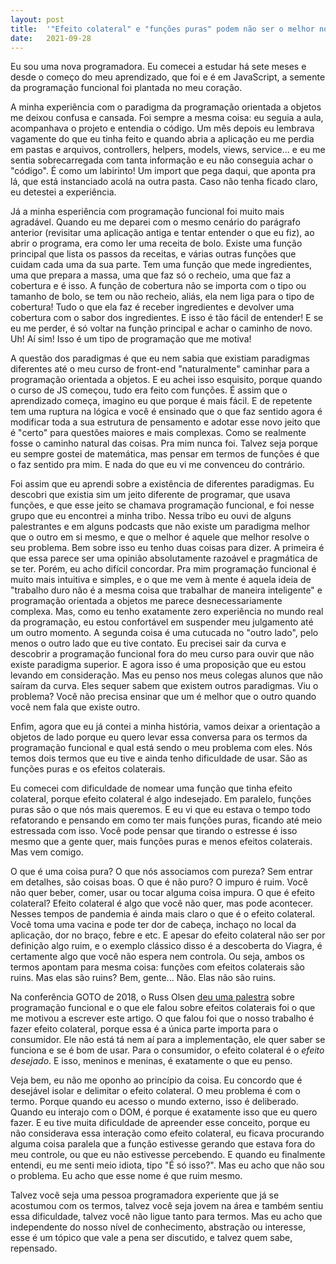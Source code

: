 ```yaml
---
layout: post
title:  '"Efeito colateral" e "funções puras" podem não ser o melhor nome'
date:   2021-09-28
---
```


Eu sou uma nova programadora. Eu comecei a estudar há sete meses e desde o começo do meu aprendizado, que foi e é em JavaScript, a semente da programação funcional foi plantada no meu coração.

<!--more-->

A minha experiência com o paradigma da programação orientada a objetos me deixou confusa e cansada. Foi sempre a mesma coisa: eu seguia a aula, acompanhava o projeto e entendia o código. Um mês depois eu lembrava vagamente do que eu tinha feito e quando abria a aplicação eu me perdia em pastas e arquivos, controllers, helpers, models, views, service... e eu me sentia sobrecarregada com tanta informação e eu não conseguia achar o "código". É como um labirinto! Um import que pega daqui, que aponta pra lá, que está instanciado acolá na outra pasta. Caso não tenha ficado claro, eu detestei a experiência.

Já a minha esperiência com programação funcional foi muito mais agradável. Quando eu me deparei com o mesmo cenário do parágrafo anterior (revisitar uma aplicação antiga e tentar entender o que eu fiz), ao abrir o programa, era como ler uma receita de bolo. Existe uma função principal que lista os passos da receitas, e várias outras funções que cuidam cada uma da sua parte. Tem uma função que mede ingredientes, uma que prepara a massa, uma que faz só o recheio, uma que faz a cobertura e é isso. A função de cobertura não se importa com o tipo ou tamanho de bolo, se tem ou não recheio, aliás, ela nem liga para o tipo de cobertura! Tudo o que ela faz é receber ingredientes e devolver uma cobertura com o sabor dos ingredientes. E isso é tão fácil de entender! E se eu me perder, é só voltar na função principal e achar o caminho de novo. Uh! Aí sim! Isso é um tipo de programação que me motiva!

A questão dos paradigmas é que eu nem sabia que existiam paradigmas diferentes até o meu curso de front-end "naturalmente" caminhar para a programação orientada a objetos. E eu achei isso esquisito, porque quando o curso de JS começou, tudo era feito com funções. É assim que o aprendizado começa, imagino eu que porque é mais fácil. E de repetente tem uma ruptura na lógica e você é ensinado que o que faz sentido agora é modificar toda a sua estrutura de pensamento e adotar esse novo jeito que é "certo" para questões maiores e mais complexas. Como se realmente fosse o caminho natural das coisas. Pra mim nunca foi. Talvez seja porque eu sempre gostei de matemática, mas pensar em termos de funções é que o faz sentido pra mim. E nada do que eu vi me convenceu do contrário.

Foi assim que eu aprendi sobre a existência de diferentes paradigmas. Eu descobri que existia sim um jeito diferente de programar, que usava funções, e que esse jeito se chamava programação funcional, e foi nesse grupo que eu encontrei a minha tribo. Nessa tribo eu ouvi de alguns palestrantes e em alguns podcasts que não existe um paradigma melhor que o outro em si mesmo, e que o melhor é aquele que melhor resolve o seu problema. Bem sobre isso eu tenho duas coisas para dizer. A primeira é que essa parece ser uma opinião absolutamente razoável e pragmática de se ter. Porém, eu acho difícil concordar. Pra mim programação funcional é muito mais intuitiva e simples, e o que me vem à mente é aquela ideia de "trabalho duro não é a mesma coisa que trabalhar de maneira inteligente" e programação orientada a objetos me parece desnecessariamente complexa. Mas, como eu tenho exatamente zero experiência no mundo real da programação, eu estou confortável em suspender meu julgamento até um outro momento. A segunda coisa é uma cutucada no "outro lado", pelo menos o outro lado que eu tive contato. Eu precisei sair da curva e descobrir a programação funcional fora do meu curso para ouvir que não existe paradigma superior. E agora isso é uma proposição que eu estou levando em consideração. Mas eu penso nos meus colegas alunos que não saíram da curva. Eles sequer sabem que existem outros paradigmas. Viu o problema? Você não precisa ensinar que um é melhor que o outro quando você nem fala que existe outro.

Enfim, agora que eu já contei a minha história, vamos deixar a orientação a objetos de lado porque eu quero levar essa conversa para os termos da programação funcional e qual está sendo o meu problema com eles. Nós temos dois termos que eu tive e ainda tenho dificuldade de usar. São as funções puras e os efeitos colaterais.

Eu comecei com dificuldade de nomear uma função que tinha efeito colateral, porque efeito colateral é algo indesejado. Em paralelo, funções puras são o que nós mais queremos. E eu vi que eu estava o tempo todo refatorando e pensando em como ter mais funções puras, ficando até meio estressada com isso. Você pode pensar que tirando o estresse é isso mesmo que a gente quer, mais funções puras e menos efeitos colaterais. Mas vem comigo.

O que é uma coisa pura? O que nós associamos com pureza? Sem entrar em detalhes, são coisas boas. O que é não puro? O impuro é ruim. Você não quer beber, comer, usar ou tocar alguma coisa impura. O que é efeito colateral? Efeito colateral é algo que você não quer, mas pode acontecer. Nesses tempos de pandemia é ainda mais claro o que é o efeito colateral. Você toma uma vacina e pode ter dor de cabeça, inchaço no local da aplicação, dor no braço, febre e etc. E apesar do efeito colateral não ser por definição algo ruim, e o exemplo clássico disso é a descoberta do Viagra, é certamente algo que você não espera nem controla. Ou seja, ambos os termos apontam para mesma coisa: funções com efeitos colaterais são ruins. Mas elas são ruins? Bem, gente... Não. Elas não são ruins.

Na conferência GOTO de 2018, o Russ Olsen [deu uma palestra] sobre programação funcional e o que ele falou sobre efeitos colaterais foi o que me motivou a escrever este artigo. O que falou foi que o nosso trabalho é fazer efeito colateral, porque essa é a única parte importa para o consumidor. Ele não está tá nem aí para a implementação, ele quer saber se funciona e se é bom de usar. Para o consumidor, o efeito colateral é o *efeito desejado*. E isso, meninos e meninas, é exatamente o que eu penso.

Veja bem, eu não me oponho ao princípio da coisa. Eu concordo que é desejável isolar e delimitar o efeito colateral. O meu problema é com o termo. Porque quando eu acesso o mundo externo, isso é deliberado. Quando eu interajo com o DOM, é porque é exatamente isso que eu quero fazer. E eu tive muita dificuldade de apreender esse conceito, porque eu não considerava essa interação como efeito colateral, eu ficava procurando alguma coisa paralela que a função estivesse gerando que estava fora do meu controle, ou que eu não estivesse percebendo. E quando eu finalmente entendi, eu me senti meio idiota, tipo "É só isso?". Mas eu acho que não sou o problema. Eu acho que esse nome é que ruim mesmo.

Talvez você seja uma pessoa programadora experiente que já se acostumou com os termos, talvez você seja jovem na área e também sentiu essa dificuldade, talvez você não ligue tanto para termos. Mas eu acho que independente do nosso nível de conhecimento, abstração ou interesse, esse é um tópico que vale a pena ser discutido, e talvez quem sabe, repensado.

[deu uma palestra]: https://www.youtube.com/watch?v=0if71HOyVjY
